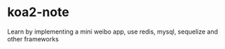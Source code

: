 # koa2-note
Learn by implementing a mini weibo app, use redis, mysql, sequelize and other frameworks

